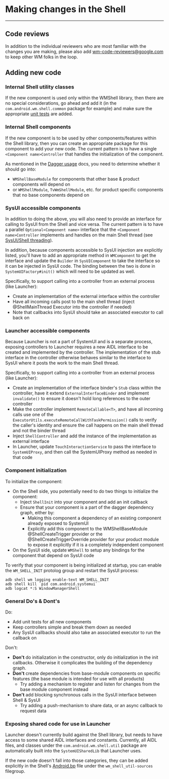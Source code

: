 # Making changes in the Shell

---

## Code reviews

In addition to the individual reviewers who are most familiar with the changes you are making,
please also add [wm-code-reviewers@google.com](http://g/wm-code-reviewers) to keep other WM folks
in the loop.

## Adding new code

### Internal Shell utility classes
If the new component is used only within the WMShell library, then there are no special
considerations, go ahead and add it (in the `com.android.wm.shell.common` package for example)
and make sure the appropriate [unit tests](testing.md) are added.

### Internal Shell components
If the new component is to be used by other components/features within the Shell library, then
you can create an appropriate package for this component to add your new code. The current
pattern is to have a single `<Component name>Controller` that handles the initialization of the
component.

As mentioned in the [Dagger usage](dagger.md) docs, you need to determine whether it should go into:
- `WMShellBaseModule` for components that other base & product components will depend on
- or `WMShellModule`, `TvWmShellModule`, etc. for product specific components that no base
  components depend on

### SysUI accessible components
In addition to doing the above, you will also need to provide an interface for calling to SysUI
from the Shell and vice versa.  The current pattern is to have a parallel `Optional<Component name>`
interface that the `<Component name>Controller` implements and handles on the main Shell thread
(see [SysUI/Shell threading](threading.md)).

In addition, because components accessible to SysUI injection are explicitly listed, you'll have to
add an appropriate method in `WMComponent` to get the interface and update the `Builder` in
`SysUIComponent` to take the interface so it can be injected in SysUI code.  The binding between
the two is done in `SystemUIFactory#init()` which will need to be updated as well.

Specifically, to support calling into a controller from an external process (like Launcher):
- Create an implementation of the external interface within the controller
- Have all incoming calls post to the main shell thread (inject @ShellMainThread Executor into the
  controller if needed)
- Note that callbacks into SysUI should take an associated executor to call back on

### Launcher accessible components
Because Launcher is not a part of SystemUI and is a separate process, exposing controllers to
Launcher requires a new AIDL interface to be created and implemented by the controller.  The
implementation of the stub interface in the controller otherwise behaves similar to the interface
to SysUI where it posts the work to the main Shell thread.

Specifically, to support calling into a controller from an external process (like Launcher):
- Create an implementation of the interface binder's `Stub` class within the controller, have it
  extend `ExternalInterfaceBinder` and implement `invalidate()` to ensure it doesn't hold long
  references to the outer controller
- Make the controller implement `RemoteCallable<T>`, and have all incoming calls use one of
  the `ExecutorUtils.executeRemoteCallWithTaskPermission()` calls to verify the caller's identity
  and ensure the call happens on the main shell thread and not the binder thread
- Inject `ShellController` and add the instance of the implementation as external interface
- In Launcher, update `TouchInteractionService` to pass the interface to `SystemUIProxy`, and then
  call the SystemUIProxy method as needed in that code

### Component initialization
To initialize the component:
- On the Shell side, you potentially need to do two things to initialize the component:
  - Inject `ShellInit` into your component and add an init callback
  - Ensure that your component is a part of the dagger dependency graph, either by:
    - Making this component a dependency of an existing component already exposed to SystemUI
    - Explicitly add this component to the WMShellBaseModule @ShellCreateTrigger provider or
      the @ShellCreateTriggerOverride provider for your product module to expose it explicitly 
      if it is a completely independent component
- On the SysUI side, update `WMShell` to setup any bindings for the component that depend on
  SysUI code

To verify that your component is being initialized at startup, you can enable the `WM_SHELL_INIT` 
protolog group and restart the SysUI process:
```shell
adb shell wm logging enable-text WM_SHELL_INIT
adb shell kill `pid com.android.systemui`
adb logcat *:S WindowManagerShell
```

### General Do's & Dont's
Do:
- Add unit tests for all new components
- Keep controllers simple and break them down as needed
- Any SysUI callbacks should also take an associated executor to run the callback on

Don't:
- **Don't** do initialization in the constructor, only do initialization in the init callbacks.
  Otherwise it complicates the building of the dependency graph.
- **Don't** create dependencies from base-module components on specific features (the base module
  is intended for use with all products)
  - Try adding a mechanism to register and listen for changes from the base module component instead
- **Don't** add blocking synchronous calls in the SysUI interface between Shell & SysUI
  - Try adding a push-mechanism to share data, or an async callback to request data

### Exposing shared code for use in Launcher
Launcher doesn't currently build against the Shell library, but needs to have access to some shared
AIDL interfaces and constants.  Currently, all AIDL files, and classes under the
`com.android.wm.shell.util` package are automatically built into the `SystemUISharedLib` that
Launcher uses.

If the new code doesn't fall into those categories, they can be added explicitly in the Shell's
[Android.bp](/libs/WindowManager/Shell/Android.bp) file under the
`wm_shell_util-sources` filegroup.